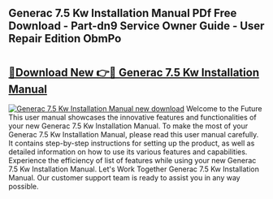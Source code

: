 ## Generac 7.5 Kw Installation Manual PDf Free Download - Part-dn9 Service Owner Guide - User Repair Edition ObmPo

# <h2><a href="http://bc31067.oget.top/?id=Generac+7.5+Kw+Installation+Manual">🔗Download New 👉🔴 Generac 7.5 Kw Installation Manual</a></h2>

[![Generac 7.5 Kw Installation Manual new download](https://i.imgur.com/5g1atiW.png)](http://bc31067.oget.top/?id=Generac+7.5+Kw+Installation+Manual)
Welcome to the Future This user manual showcases the innovative features and functionalities of your new Generac 7.5 Kw Installation Manual. To make the most of your Generac 7.5 Kw Installation Manual, please read this user manual carefully. It contains step-by-step instructions for setting up the product, as well as detailed information on how to use its various features and capabilities. Experience the efficiency of list of features while using your new Generac 7.5 Kw Installation Manual. Let's Work Together Generac 7.5 Kw Installation Manual. Our customer support team is ready to assist you in any way possible.
